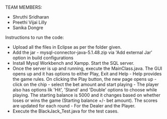 TEAM MEMBERS:
- Shruthi Sridharan
- Preethi Vijai Lilly
- Sanika Dongre

Instructions to run the code:
- Upload all the files in Eclipse as per the folder given.
- Add the jar - mysql-connector-java-5.1.48.zip via 'Add external Jar' option in build configurations
- Install Mysql Workbench and Xampp. Start the SQL server.
- Once the server is up and running, execute the MainClass.java. The GUI opens up and it has options to either Play, Exit and Help - Help provides the game rules. 
 On clicking the Play button, the new page opens up - click on the chip - select the bet amount and start playing - The player    also has options lik 'Hit', 'Stand' and 'Double' options to choose while playing. The starting balance is 5000 and it changes based on whether loses or wins the game (Starting balance +/- bet amount). The scores are updated for each round - For the Dealer and the Player. 
- Execute the BlackJack_Test.java for the test cases.

